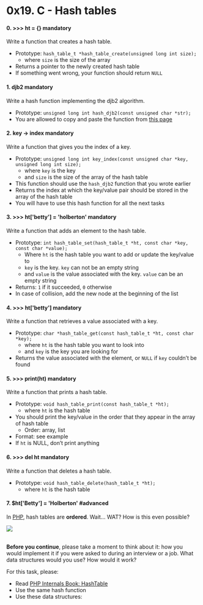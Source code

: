 <h1 class="gap">0x19. C - Hash tables</h1>


<h4 class="task">
    0. &gt;&gt;&gt; ht = {}
      <span class="alert alert-warning mandatory-optional">
        mandatory
      </span>
</h4><p>Write a function that creates a hash table.</p><ul>
<li>Prototype: <code>hash_table_t *hash_table_create(unsigned long int size);</code>
<ul>
<li>where <code>size</code> is the size of the array</li>
</ul></li>
<li>Returns a pointer to the newly created hash table</li>
<li>If something went wrong, your function should return <code>NULL</code></li>
</ul>


<h4 class="task">
    1. djb2
      <span class="alert alert-warning mandatory-optional">
        mandatory
      </span>
</h4><p>Write a hash function implementing the djb2 algorithm.</p><ul>
<li>Prototype: <code>unsigned long int hash_djb2(const unsigned char *str);</code></li>
<li>You are allowed to copy and paste the function from <a href="/rltoken/ZBHQ6JQMB8OAyxuSPirqxQ" target="_blank" title="this page">this page</a></li>
</ul>


<h4 class="task">
    2. key -&gt; index
      <span class="alert alert-warning mandatory-optional">
        mandatory
      </span>
</h4><p>Write a function that gives you the index of a key.</p><ul>
<li>Prototype: <code>unsigned long int key_index(const unsigned char *key, unsigned long int size);</code>
<ul>
<li>where <code>key</code> is the key</li>
<li>and <code>size</code> is the size of the array of the hash table</li>
</ul></li>
<li>This function should use the <code>hash_djb2</code> function that you wrote earlier</li>
<li>Returns the index at which the key/value pair should be stored in the array of the hash table</li>
<li>You will have to use this hash function for all the next tasks</li>
</ul>


<h4 class="task">
    3. &gt;&gt;&gt; ht['betty'] = 'holberton'
      <span class="alert alert-warning mandatory-optional">
        mandatory
      </span>
</h4><p>Write a function that adds an element to the hash table.</p><ul>
<li>Prototype: <code>int hash_table_set(hash_table_t *ht, const char *key, const char *value);</code>
<ul>
<li>Where <code>ht</code> is the hash table you want to add or update the key/value to</li>
<li><code>key</code> is the key. <code>key</code> can not be an empty string</li>
<li>and <code>value</code> is the value associated with the key. <code>value</code> can be an empty string</li>
</ul></li>
<li>Returns: <code>1</code> if it succeeded, <code>0</code> otherwise</li>
<li>In case of collision, add the new node at the beginning of the list</li>
</ul>


<h4 class="task">
    4. &gt;&gt;&gt; ht['betty']
      <span class="alert alert-warning mandatory-optional">
        mandatory
      </span>
</h4><p>Write a function that retrieves a value associated with a key.</p><ul>
<li>Prototype: <code>char *hash_table_get(const hash_table_t *ht, const char *key);</code>
<ul>
<li>where <code>ht</code> is the hash table you want to look into</li>
<li>and <code>key</code> is the key you are looking for</li>
</ul></li>
<li>Returns the value associated with the element, or <code>NULL</code> if <code>key</code> couldn’t be found</li>
</ul>


<h4 class="task">
    5. &gt;&gt;&gt; print(ht)
      <span class="alert alert-warning mandatory-optional">
        mandatory
      </span>
</h4><p>Write a function that prints a hash table.</p><ul>
<li>Prototype: <code>void hash_table_print(const hash_table_t *ht);</code>
<ul>
<li>where <code>ht</code> is the hash table</li>
</ul></li>
<li>You should print the key/value in the order that they appear in the array of hash table

<ul>
<li>Order: array, list</li>
</ul></li>
<li>Format: see example</li>
<li>If <code>ht</code> is NULL, don’t print anything</li>
</ul>


<h4 class="task">
    6. &gt;&gt;&gt; del ht
      <span class="alert alert-warning mandatory-optional">
        mandatory
      </span>
</h4><p>Write a function that deletes a hash table.</p><ul>
<li>Prototype: <code>void hash_table_delete(hash_table_t *ht);</code>
<ul>
<li>where <code>ht</code> is the hash table</li>
</ul></li>
</ul>


<h4 class="task">
    7. $ht['Betty'] = 'Holberton'
      <span class="alert alert-info mandatory-optional">
        #advanced
      </span>
</h4><p>In <a href="/rltoken/VjLYuyqPZrVWhtwDuFsxNQ" target="_blank" title="PHP">PHP</a>, hash tables are <strong>ordered</strong>. Wait… WAT? How is this even possible?</p><p><img src="https://media.giphy.com/media/IUp9WRHyCwUEg/giphy.gif"/><br/>
<br/></p><p><strong>Before you continue</strong>, please take a moment to think about it: how you would implement it if you were asked to during an interview or a job. What data structures would you use? How would it work?</p><p>For this task, please:</p><ul>
<li>Read <a href="/rltoken/HjZl01l2BbudfJwQd5saGw" target="_blank" title="PHP Internals Book: HashTable">PHP Internals Book: HashTable</a></li>
<li>Use the same hash function</li>
<li>Use these data structures:</li>
</ul>

